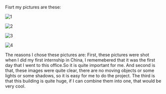 Fisrt my pictures are these:

![1](https://user-images.githubusercontent.com/34802668/161455932-55e18235-eb71-40c6-a86a-a9f1e0b09f57.jpg)

![2](https://user-images.githubusercontent.com/34802668/161455935-48fbadcf-4459-4097-a71c-e781a7bf1aa7.jpg)

![3](https://user-images.githubusercontent.com/34802668/161455943-d81cf962-66d9-4179-b4d0-4f322bc7790d.jpg)

![4](https://user-images.githubusercontent.com/34802668/161455947-e4d0dee7-36af-4fec-a9e2-9a3edd26bde6.jpg)

The reasons I chose these pictures are:
First, these pictures were shot when I did my first internship in China, I rememebered that it was the first day that I went to this office.So it is quite important for me. And second is that, these images were quite clear, there are no moving objects or some lights or some shadows, so it is easy for me to do the project. The third is that this building is quite huge, if I can combine them into one, that would be very cool.
